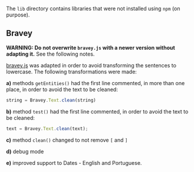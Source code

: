 The `lib` directory contains libraries that were not installed using `npm` (on purpose).

## Bravey

**WARNING: Do not overwrite `bravey.js` with a newer version without adapting it.** See the following notes.

[bravey.js](https://github.com/BraveyJS/Bravey)  was adapted in order to avoid transforming the sentences to lowercase. The following transformations were made:

**a)** methods `getEntities()` had the first line commented, in more than one place, in order to avoid the text to be cleaned:
```javascript
string = Bravey.Text.clean(string)
```

 **b)** method `test()` had the first line commented, in order to avoid the text to be cleaned:
```javascript
text = Bravey.Text.clean(text);
```

**c)** method `clean()` changed to not remove `[` and `]`

**d)** debug mode

**e)** improved support to Dates - English and Portuguese.